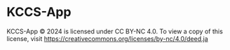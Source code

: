 # KCCS-App
KCCS-App © 2024 is licensed under CC BY-NC 4.0. To view a copy of this license, visit https://creativecommons.org/licenses/by-nc/4.0/deed.ja
